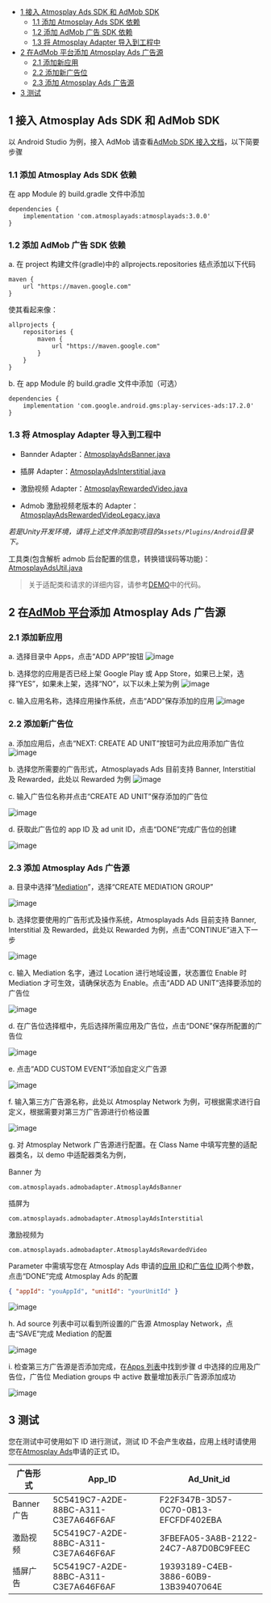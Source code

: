 - [1 接入 Atmosplay Ads SDK 和 AdMob SDK](#1-%e6%8e%a5%e5%85%a5-atmosplay-ads-sdk-%e5%92%8c-admob-sdk)
  - [1.1 添加 Atmosplay Ads SDK 依赖](#11-%e6%b7%bb%e5%8a%a0-atmosplay-ads-sdk-%e4%be%9d%e8%b5%96)
  - [1.2 添加 AdMob 广告 SDK 依赖](#12-%e6%b7%bb%e5%8a%a0-admob-%e5%b9%bf%e5%91%8a-sdk-%e4%be%9d%e8%b5%96)
  - [1.3 将 Atmosplay Adapter 导入到工程中](#13-%e5%b0%86-atmosplay-adapter-%e5%af%bc%e5%85%a5%e5%88%b0%e5%b7%a5%e7%a8%8b%e4%b8%ad)
- [2 在AdMob 平台添加 Atmosplay Ads 广告源](#2-%e5%9c%a8admob-%e5%b9%b3%e5%8f%b0%e6%b7%bb%e5%8a%a0-atmosplay-ads-%e5%b9%bf%e5%91%8a%e6%ba%90)
  - [2.1 添加新应用](#21-%e6%b7%bb%e5%8a%a0%e6%96%b0%e5%ba%94%e7%94%a8)
  - [2.2 添加新广告位](#22-%e6%b7%bb%e5%8a%a0%e6%96%b0%e5%b9%bf%e5%91%8a%e4%bd%8d)
  - [2.3 添加 Atmosplay Ads 广告源](#23-%e6%b7%bb%e5%8a%a0-atmosplay-ads-%e5%b9%bf%e5%91%8a%e6%ba%90)
- [3 测试](#3-%e6%b5%8b%e8%af%95)

## 1 接入 Atmosplay Ads SDK 和 AdMob SDK

以 Android Studio 为例，接入 AdMob 请查看[AdMob SDK 接入文档](https://developers.google.com/admob/android/quick-start)，以下简要步骤

### 1.1 添加 Atmosplay Ads SDK 依赖

在 app Module 的 build.gradle 文件中添加

```
dependencies {
    implementation 'com.atmosplayads:atmosplayads:3.0.0'
}
```

### 1.2 添加 AdMob 广告 SDK 依赖

a. 在 project 构建文件(gradle)中的 allprojects.repositories 结点添加以下代码

```
maven {
    url "https://maven.google.com"
}
```

使其看起来像：

```
allprojects {
    repositories {
        maven {
            url "https://maven.google.com"
        }
    }
}
```

b. 在 app Module 的 build.gradle 文件中添加（可选）

```
dependencies {
    implementation 'com.google.android.gms:play-services-ads:17.2.0'
}
```

### 1.3 将 Atmosplay Adapter 导入到工程中

- Bannder Adapter：[AtmosplayAdsBanner.java](./admobadapter/src/main/java/com/atmosplayads/admobadapter/AtmosplayAdsBanner.java)

- 插屏 Adapter：[AtmosplayAdsInterstitial.java](./admobadapter/src/main/java/com/atmosplayads/admobadapter/AtmosplayAdsInterstitial.java)

- 激励视频 Adapter：[AtmosplayRewardedVideo.java](./admobadapter/src/main/java/com/atmosplayads/admobadapter/AtmosplayRewardedVideo.java)

- Admob 激励视频老版本的 Adapter：[AtmosplayAdsRewardedVideoLegacy.java](./admobadapter/src/main/java/com/atmosplayads/admobadapter/AtmosplayAdsRewardedVideoLegacy.java)

*若是Unity开发环境，请将上述文件添加到项目的`Assets/Plugins/Android`目录下。*

工具类(包含解析 admob 后台配置的信息，转换错误码等功能)：[AtmosplayAdsUtil.java](./admobadapter/src/main/java/com/atmosplayads/admobadapter/AtmosplayAdsUtil.java)

> 关于适配类和请求的详细内容，请参考[DEMO](https://github.com/Atmosplay/AdMobAdapter-AtmosplayAds-Android)中的代码。

## 2 在[AdMob 平台](https://apps.admob.com/v2/home)添加 Atmosplay Ads 广告源

### 2.1 添加新应用

a. 选择目录中 Apps，点击“ADD APP”按钮
![image](imgs/018addapp1.png)

b. 选择您的应用是否已经上架 Google Play 或 App Store，如果已上架，选择“YES”，如果未上架，选择“NO”，以下以未上架为例
![image](imgs/018addapp2.png)

c. 输入应用名称，选择应用操作系统，点击“ADD”保存添加的应用
![image](imgs/019addapp3.png)

### 2.2 添加新广告位

a. 添加应用后，点击“NEXT: CREATE AD UNIT”按钮可为此应用添加广告位
![image](imgs/addunit.png)

b. 选择您所需要的广告形式，Atmosplayads Ads 目前支持 Banner, Interstitial 及 Rewarded，此处以 Rewarded 为例
![image](imgs/003addadunit2RV1.png)

c. 输入广告位名称并点击“CREATE AD UNIT”保存添加的广告位

![image](imgs/004addadunit2RV2.png)

d. 获取此广告位的 app ID 及 ad unit ID，点击“DONE”完成广告位的创建

![image](imgs/005addadunit2RV3.png)

### 2.3 添加 Atmosplay Ads 广告源

a. 目录中选择“[Mediation](https://apps.admob.com/v2/mediation/groups/list)”，选择“CREATE MEDIATION GROUP”

![image](imgs/007mediationgroupcreate.png)

b. 选择您要使用的广告形式及操作系统，Atmosplayads Ads 目前支持 Banner, Interstitial 及 Rewarded，此处以 Rewarded 为例，点击“CONTINUE”进入下一步

![image](imgs/008mediationgroupcreate1.png)

c. 输入 Mediation 名字，通过 Location 进行地域设置，状态置位 Enable 时 Mediation 才可生效，请确保状态为 Enable。点击“ADD AD UNIT”选择要添加的广告位

![image](imgs/009mediationgroupcreat2.png)

d. 在广告位选择框中，先后选择所需应用及广告位，点击“DONE”保存所配置的广告位

![image](imgs/011mediationgroupcreate4.png)

e. 点击“ADD CUSTOM EVENT”添加自定义广告源

![image](imgs/012mediationgroupcreate5.png)

f. 输入第三方广告源名称，此处以 Atmosplay Network 为例，可根据需求进行自定义，根据需要对第三方广告源进行价格设置

![image](imgs/013mediationgroupcreate6.png)

g. 对 Atmosplay Network 广告源进行配置。在 Class Name 中填写完整的适配器类名，以 demo 中适配器类名为例，

Banner 为

`com.atmosplayads.admobadapter.AtmosplayAdsBanner`

插屏为

`com.atmosplayads.admobadapter.AtmosplayAdsInterstitial`

激励视频为

`com.atmosplayads.admobadapter.AtmosplayAdsRewardedVideo`

Parameter 中需填写您在 Atmosplay Ads 申请的[应用 ID](https://sellers.atmosplay.net/#/app/appList/)和[广告位 ID](https://sellers.atmosplay.net/#/ad/placeList/)两个参数，点击“DONE”完成 Atmosplay Ads 的配置

```json
{ "appId": "youAppId", "unitId": "yourUnitId" }
```

![image](imgs/014mediationgroupcreate7.png)

h. Ad source 列表中可以看到所设置的广告源 Atmosplay Network，点击“SAVE”完成 Mediation 的配置

![image](imgs/015mediationgroupcreate8.png)

i. 检查第三方广告源是否添加完成，在[Apps 列表](https://apps.admob.com/v2/apps/list)中找到步骤 d 中选择的应用及广告位，广告位 Mediation groups 中 active 数量增加表示广告源添加成功

![image](imgs/016mediationgroupcreate9.png)

## 3 测试

您在测试中可使用如下 ID 进行测试，测试 ID 不会产生收益，应用上线时请使用您在[Atmosplay Ads](https://sellers.atmosplay.net/#/app/appList/)申请的正式 ID。

| 广告形式    | App_ID                               | Ad_Unit_id                           |
| ----------- | ------------------------------------ | ------------------------------------ |
| Banner 广告 | 5C5419C7-A2DE-88BC-A311-C3E7A646F6AF | F22F347B-3D57-0C70-0B13-EFCFDF402EBA |
| 激励视频    | 5C5419C7-A2DE-88BC-A311-C3E7A646F6AF | 3FBEFA05-3A8B-2122-24C7-A87D0BC9FEEC |
| 插屏广告    | 5C5419C7-A2DE-88BC-A311-C3E7A646F6AF | 19393189-C4EB-3886-60B9-13B39407064E |
